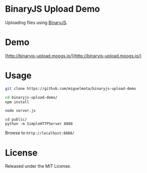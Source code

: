 # BinaryJS Upload Demo

Uploading files using [BinaryJS](http://binaryjs.com/).

# Demo

[http://binaryjs-upload.moogs.io/](http://binaryjs-upload.moogs.io/)

# Usage

```bash
git clone https://github.com/miguelmota/binaryjs-upload-demo
```

```bash
cd binaryjs-upload-demo/
npm install
```

```bash
node server.js
```

```
cd public/
python -m SimpleHTTPServer 8888
```
Browse to `http://localhost:8888/`

# License

Released under the MIT License.
